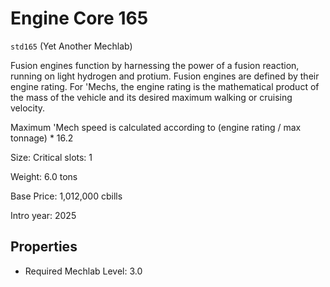 # Engine Core 165

`std165` (Yet Another Mechlab)

Fusion engines function by harnessing the power of a fusion reaction, running on light hydrogen and protium. Fusion engines are defined by their engine rating. For 'Mechs, the engine rating is the mathematical product of the mass of the vehicle and its desired maximum walking or cruising velocity.

Maximum 'Mech speed is calculated according to (engine rating / max tonnage) * 16.2

Size: Critical slots: 1

Weight: 6.0 tons

Base Price: 1,012,000 cbills

Intro year: 2025

## Properties
* Required Mechlab Level: 3.0 
